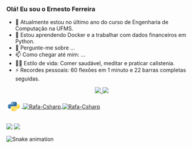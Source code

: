 ### Olá! Eu sou o Ernesto Ferreira


- 🔭 Atualmente estou no último ano do curso de Engenharia de Computação na UFMS.
- 🌱 Estou aprendendo Docker e a trabalhar com dados financeiros em Python.
- 💬 Pergunte-me sobre ...
- 📫 Como chegar até mim: ...
- 🤸‍♂️ Estilo de vida: Comer saudável, meditar e praticar calistenia.
- ⚡ Recordes pessoais: 60 flexões em 1 minuto e 22 barras completas seguidas.

<div align="center">
  <a href="https://github.com/ernestojr-7">
  <img height="180em" src="https://github-readme-stats.vercel.app/api?username=ernestojr-7&show_icons=true&theme=dark&include_all_commits=true&count_private=true"/>
  <img height="180em" src="https://github-readme-stats.vercel.app/api/top-langs/?username=ernestojr-7&layout=compact&langs_count=7&theme=dark"/>
</div>
<div style="display: inline_block"><br>
  <img align="center" alt="Rafa-Python" height="30" width="40" src="https://raw.githubusercontent.com/devicons/devicon/master/icons/python/python-original.svg">
  <img align="center" alt="Rafa-Csharp" height="30" width="40" src="https://cdn.jsdelivr.net/gh/devicons/devicon/icons/c/c-original.svg" />
  <img align="center" alt="Rafa-Csharp" height="30" width="40" src="https://cdn.jsdelivr.net/gh/devicons/devicon/icons/cplusplus/cplusplus-original.svg" />

</div>
  
  ##
 
<div> 
</a> 
  <a href = "mailto:santosunior@gmail.com"><img src="https://img.shields.io/badge/-Gmail-%23333?style=for-the-badge&logo=gmail&logoColor=white" target="_blank"></a>
  <a href="https://www.linkedin.com/in/ernesto-ferreira-dos-santos-junior-650ab1229" target="_blank"><img src="https://img.shields.io/badge/-LinkedIn-%230077B5?style=for-the-badge&logo=linkedin&logoColor=white" target="_blank"></a> 
 
  ![Snake animation](https://github.com/ernestojr-7/ernestojr-7/blob/output/github-contribution-grid-snake.svg)
 
</div>
